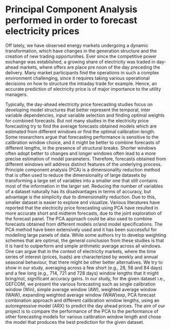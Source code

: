 # Principal Component Analysis performed in order to forecast electricity prices

Off lately, we have observed energy markets undergoing a dynamic transformation, which have changes in the generation structure and the creation of new trading opportunities. Ever since the competitive power exchange was established, a growing share of electricity was traded in day-ahead markets, where offers are place pre noon of the day preceding the delivery. Many market participants find the operations in such a complex environment challenging, since it requires taking various operational decisions on how to structure the intraday trade for example. Hence, an accurate prediction of electricity price is of major importance to the utility managers.

Typically, the day-ahead electricity price forecasting studies focus on developing model structures that better represent the temporal, inter variable dependencies, input variable selection and finding optimal weights for combined forecasts. But not many studies in the electricity price forecasting try to find the average forecasts obtained models which are estimated from different windows or find the optimal calibration length. Some researchers argue that forecasting performance is sensitive to the calibration window choice, and it might be better to combine forecasts of different lengths, in the presence of structural breaks. Shorter windows often adopt better to changes and longer windows often lead to a more precise estimation of model parameters. Therefore, forecasts obtained from different windows will address distinct features of the underlying process.
Principle component analysis (PCA) is a dimensionality reduction method that is often used to reduce the dimensionality of large datasets by transforming a large set of variables into a smaller one that still contains most of the information in the larger set. Reducing the number of variables of a dataset naturally has its disadvantages in terms of accuracy, but advantage is the simplicity due to dimensionality reduction. Due to this, smaller dataset is easier to explore and visualize. Various literatures have reported that the electricity price forecasting using PCA have resulted in more accurate short and midterm forecasts, due to the joint exploration of the forecast panel. The PCA approach could be also used to combine forecasts obtained from different models or/and model specifications. The PCA method have been extensively used and it has been successful for modelling large panels of data.
While some authors try to develop weighting schemes that are optimal, the general conclusion from these studies is that it is hard to outperform and simple arithmetic average across all windows. One can argue that in the context of electricity markets, where the time series of interest (prices, loads) are characterized by weekly and annual seasonal behaviour, that there might be other better alternatives. We try to show in our study, averaging across a few short (e.g., 28, 56 and 84 days) and a few long (e.g., 714, 721 and 728 days) window lengths that it might bring/not, significant accuracy gains.
In our study, for the given dataset i.e., GEFCOM, we present the various forecasting such as single calibration window (Win), simple average window (AW), weighted average window (WAW), expanding weighted average window (WAW)exp, PCA forecast combination approach and different calibration window lengths, using an autoregressive model (ARX) to predict the day ahead prices. The aim of our project is to compare the performance of the PCA to the performance of other forecasting models for various calibration window length and chose the model that produces the best prediction for the given dataset.
